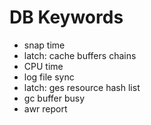 # DB Keywords

- snap time
- latch: cache buffers chains
- CPU time
- log file sync
- latch: ges resource hash list
- gc buffer busy
- awr report
